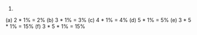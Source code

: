 1. 
(a) 2 * 1% = 2%
(b) 3 * 1% = 3%
(c) 4 * 1% = 4%
(d) 5 * 1% = 5%
(e) 3 * 5 * 1% = 15%
(f) 3 * 5 * 1% = 15%
